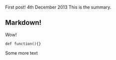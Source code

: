 First post!
4th December 2013
This is the summary.
## Markdown!
Wow!

`def function(){}`

Some more text

